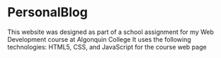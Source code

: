 # PersonalBlog
This website was designed as part of a school assignment for my Web Development course at Algonquin College
It uses the following technologies: HTML5, CSS, and JavaScript for the course web page
